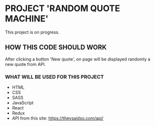 # PROJECT 'RANDOM QUOTE MACHINE'

This project is on progress.

## HOW THIS CODE SHOULD WORK

After clicking a button 'New quote', on page will be displayed randomly a new quote from API.

### WHAT WILL BE USED FOR THIS PROJECT

- HTML<br/>
- CSS<br/>
- SASS<br/>
- JavaScript<br/>
- React<br/>
- Redux<br/>
- API from this site: https://theysaidso.com/api/